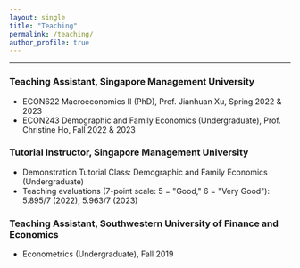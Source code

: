 ```yaml
---
layout: single
title: "Teaching"
permalink: /teaching/
author_profile: true
---
```


------
### Teaching Assistant, Singapore Management University
- ECON622 Macroeconomics II (PhD), Prof. Jianhuan Xu, Spring 2022 & 2023
- ECON243 Demographic and Family Economics (Undergraduate), Prof. Christine Ho, Fall 2022 & 2023

### Tutorial Instructor, Singapore Management University
- Demonstration Tutorial Class: Demographic and Family Economics (Undergraduate)
- Teaching evaluations (7-point scale: 5 = "Good," 6 = "Very Good"): 5.895/7 (2022), 5.963/7 (2023)

### Teaching Assistant, Southwestern University of Finance and Economics
- Econometrics (Undergraduate), Fall 2019
